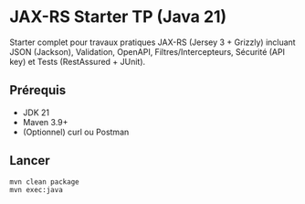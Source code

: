 # JAX-RS Starter TP (Java 21)

Starter complet pour travaux pratiques JAX-RS (Jersey 3 + Grizzly) incluant JSON (Jackson), Validation, OpenAPI, Filtres/Intercepteurs, Sécurité (API key) et Tests (RestAssured + JUnit).

## Prérequis
- JDK 21
- Maven 3.9+
- (Optionnel) curl ou Postman

## Lancer
```bash
mvn clean package
mvn exec:java


